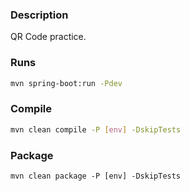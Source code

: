 ### Description
QR Code practice.

### Runs
``` bash
mvn spring-boot:run -Pdev
```

### Compile
```bash
mvn clean compile -P [env] -DskipTests
``` 

### Package
```
mvn clean package -P [env] -DskipTests
```